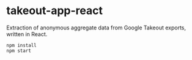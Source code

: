 # takeout-app-react

Extraction of anonymous aggregate data from Google Takeout exports, written in React.

```
npm install
npm start
```